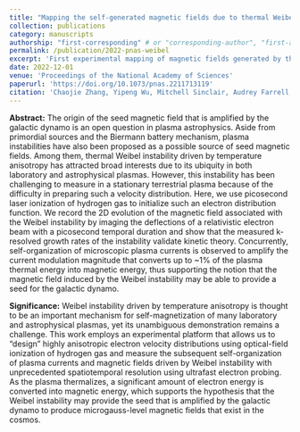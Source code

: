```yaml
---
title: "Mapping the self-generated magnetic fields due to thermal Weibel instability"
collection: publications
category: manuscripts
authorship: "first-corresponding" # or "corresponding-author", "first-author", "first-corresponding", "co-author"
permalink: /publication/2022-pnas-weibel
excerpt: 'First experimental mapping of magnetic fields generated by thermal Weibel instability in laser-ionized plasmas.'
date: 2022-12-01
venue: 'Proceedings of the National Academy of Sciences'
paperurl: 'https://doi.org/10.1073/pnas.2211713119'
citation: 'Chaojie Zhang, Yipeng Wu, Mitchell Sinclair, Audrey Farrell, Kenneth A. Marsh, Irina Petrushina, Navid Vafaei-Najafabadi, Apurva Gaikwad, Rotem Kupfer, Karl Kusche, Mikhail Fedurin, Igor Pogorelsky, Mikhail Polyanskiy, Chen-Kang Huang, Jianfei Hua, Wei Lu, Warren B. Mori, Chan Joshi, "Mapping the self-generated magnetic fields due to thermal Weibel instability," <i>PNAS</i> 119(50), e2211713119 (2022).'
---
```


**Abstract:** The origin of the seed magnetic field that is amplified by the galactic dynamo is an open question in plasma astrophysics. Aside from primordial sources and the Biermann battery mechanism, plasma instabilities have also been proposed as a possible source of seed magnetic fields. Among them, thermal Weibel instability driven by temperature anisotropy has attracted broad interests due to its ubiquity in both laboratory and astrophysical plasmas. However, this instability has been challenging to measure in a stationary terrestrial plasma because of the difficulty in preparing such a velocity distribution. Here, we use picosecond laser ionization of hydrogen gas to initialize such an electron distribution function. We record the 2D evolution of the magnetic field associated with the Weibel instability by imaging the deflections of a relativistic electron beam with a picosecond temporal duration and show that the measured k-resolved growth rates of the instability validate kinetic theory. Concurrently, self-organization of microscopic plasma currents is observed to amplify the current modulation magnitude that converts up to ~1% of the plasma thermal energy into magnetic energy, thus supporting the notion that the magnetic field induced by the Weibel instability may be able to provide a seed for the galactic dynamo.

**Significance:** Weibel instability driven by temperature anisotropy is thought to be an important mechanism for self-magnetization of many laboratory and astrophysical plasmas, yet its unambiguous demonstration remains a challenge. This work employs an experimental platform that allows us to “design” highly anisotropic electron velocity distributions using optical-field ionization of hydrogen gas and measure the subsequent self-organization of plasma currents and magnetic fields driven by Weibel instability with unprecedented spatiotemporal resolution using ultrafast electron probing. As the plasma thermalizes, a significant amount of electron energy is converted into magnetic energy, which supports the hypothesis that the Weibel instability may provide the seed that is amplified by the galactic dynamo to produce microgauss-level magnetic fields that exist in the cosmos.
